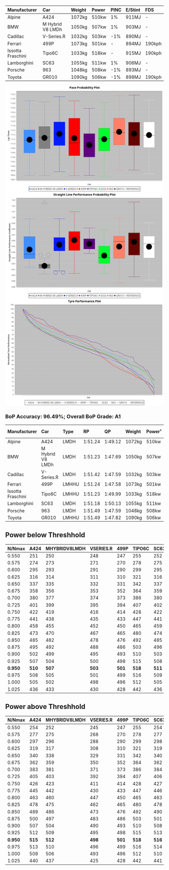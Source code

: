 |Manufacturer|Car|Weight|Power|PINC|E/Stint|FDS|
|:-|:-|:-|:-|:-|:-|:-|
|Alpine|A424|1072kg|510kw|1%|911MJ|-|
|BMW|M Hybrid V8 LMDh|1050kg|507kw|1%|903MJ|-|
|Cadillac|V-Series.R|1032kg|503kw|-1%|890MJ|-|
|Ferrari|499P|1073kg|501kw|-|894MJ|190kph|
|Issotta Fraschini|Tipo6C|1033kg|518kw|-|915MJ|190kph|
|Lamborghini|SC63|1055kg|511kw|1%|906MJ|-|
|Porsche|963|1048kg|508kw|-1%|893MJ|-|
|Toyota|GR010|1090kg|506kw|-1%|898MJ|190kph|

![PACECHART](./IMG/ACOMETHOD.png)
![STRAIGHTLINEPERFORMANCECHART](./IMG/ACOMETHOD_sp.png)
![TYREPERFORMANCECHART](./IMG/ACOMETHOD_tw.png)

### BoP Accuracy: 96.49%; Overall BoP Grade: A1
|Manufacturer|Car|Type|RP|QP|Weight|Power¹|Threshhold|PINC|Power²|E/Stint|AVG Vmax|FDS|RDLC|L/Stint|BOP-Grade|ModelAccuracy|ModelPoints|Match%|
|:-|:-|:-|:-|:-|:-|:-|:-|:-|:-|:-|:-|:-|:-|:-|:-|:-|:-|:-|
|Alpine|A424|LMDH|1:51.24|1:49.12|1072kg|510kw|210.0kph|1%|515kw|911MJ|282.63kph|-|1.00|33|~A1|81.15%|521|100.00%|
|BMW|M Hybrid V8 LMDh|LMDH|1:51.23|1:47.69|1050kg|507kw|210.0kph|1%|512kw|903MJ|279.92kph|-|1.02|33|~A1|98.60%|1690|96.87%|
|Cadillac|V-Series.R|LMDH|1:51.42|1:47.59|1032kg|503kw|210.0kph|-1%|498kw|890MJ|283.81kph|-|1.03|33|+A2|91.10%|1770|92.55%|
|Ferrari|499P|LMHHU|1:51.24|1:47.58|1073kg|501kw|210.0kph|-|501kw|894MJ|284.08kph|190kph|1.02|33|~A1|84.26%|2292|100.00%|
|Issotta Fraschini|Tipo6C|LMHHU|1:51.23|1:49.99|1033kg|518kw|210.0kph|-|518kw|915MJ|285.72kph|190kph|1.08|33|+A2|66.67%|96|90.27%|
|Lamborghini|SC63|LMDH|1:51.18|1:50.13|1055kg|511kw|210.0kph|1%|516kw|906MJ|281.68kph|-|1.04|33|+A2|96.77%|419|92.20%|
|Porsche|963|LMDH|1:51.49|1:47.59|1048kg|508kw|210.0kph|-1%|503kw|893MJ|283.57kph|-|1.02|33|~A1|93.14%|5746|100.00%|
|Toyota|GR010|LMHHU|1:51.49|1:47.82|1090kg|506kw|210.0kph|-1%|501kw|898MJ|283.25kph|190kph|1.00|33|~A1|87.37%|3154|100.00%|

## Power below Threshhold
|N/Nmax|A424|MHYBRIDV8LMDH|VSERIES.R|499P|TIPO6C|SC63|963|GR010|
|:-|:-|:-|:-|:-|:-|:-|:-|:-|
|0.550|251|250|248|247|255|252|250|249|
|0.575|274|273|271|270|278|275|273|272|
|0.600|295|293|291|290|299|295|293|292|
|0.625|316|314|311|310|321|316|314|313|
|0.650|337|335|332|331|342|337|335|334|
|0.675|358|356|353|352|364|359|357|355|
|0.700|380|377|374|373|386|380|378|377|
|0.725|401|399|395|394|407|402|399|398|
|0.750|422|419|416|414|428|422|420|418|
|0.775|441|438|435|433|447|441|439|437|
|0.800|458|455|452|450|465|459|456|454|
|0.825|473|470|467|465|480|474|471|469|
|0.850|485|482|478|476|492|485|483|481|
|0.875|495|492|488|486|503|496|493|491|
|0.900|502|499|495|493|510|503|500|498|
|0.925|507|504|500|498|515|508|505|503|
|**0.950**|**510**|**507**|**503**|**501**|**518**|**511**|**508**|**506**|
|0.975|508|505|501|499|516|509|506|504|
|1.000|505|502|498|496|512|505|503|501|
|1.025|436|433|430|428|442|436|434|432|

## Power above Threshhold
|N/Nmax|A424|MHYBRIDV8LMDH|VSERIES.R|499P|TIPO6C|SC63|963|GR010|
|:-|:-|:-|:-|:-|:-|:-|:-|:-|
|0.550|254|252|245|247|255|254|248|247|
|0.575|277|275|268|270|278|277|271|270|
|0.600|297|296|288|290|299|298|291|290|
|0.625|319|317|308|310|321|319|311|310|
|0.650|340|338|329|331|342|340|332|331|
|0.675|362|359|350|352|364|362|353|352|
|0.700|383|381|371|373|386|384|374|373|
|0.725|405|403|392|394|407|406|395|394|
|0.750|426|423|411|414|428|427|416|414|
|0.775|445|442|430|433|447|446|435|433|
|0.800|463|460|447|450|465|463|452|450|
|0.825|478|475|462|465|480|478|467|465|
|0.850|489|486|473|476|492|490|478|476|
|0.875|500|497|483|486|503|501|488|486|
|0.900|507|504|490|493|510|508|495|493|
|0.925|512|509|495|498|515|513|500|498|
|**0.950**|**515**|**512**|**498**|**501**|**518**|**516**|**503**|**501**|
|0.975|513|510|496|499|516|514|501|499|
|1.000|509|506|493|496|512|510|498|496|
|1.025|440|437|425|428|442|441|430|428|
